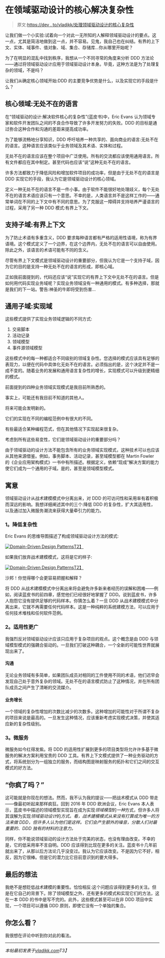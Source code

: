 # 在领域驱动设计的核心解决复杂性

> 原文:[https://dev . to/vladikk/处理领域驱动设计的核心复杂性](https://dev.to/vladikk/tackling-complexity-in-the-heart-of-domain-driven-design)

让我们做一个小实验:试着向一个对此一无所知的人解释领域驱动设计的要点。这一点，尤其是简洁地做到这一点，并不容易。见鬼，我自己也在纠结。有界的上下文、实体、域事件、值对象、域、集合、存储库…你从哪里开始呢？

为了在明显的混乱中找到秩序，我想从一个不同寻常的角度来分析 DDD 方法论——通过将领域驱动设计应用于领域驱动设计本身。毕竟，这种方法是为了处理复杂的领域，不是吗？

让我们从确定核心领域开始:DDD 的主要竞争优势是什么，以及实现它的手段是什么？

## 核心领域:无处不在的语言

在“领域驱动的设计:解决软件核心的复杂性”(蓝皮书)中，Eric Evans 认为领域专家和软件开发团队之间的不良合作导致了许多开发努力的失败。DDD 的目标是通过弥合这种合作和沟通的差距来提高成功率。

为了能够流畅地分享知识，DDD 呼吁培养一种共享的、面向商业的语言:无处不在的语言。这种语言应该类似于业务领域及其术语、实体和过程。

无处不在的语言应该在整个项目中广泛使用。所有的交流都应该使用通用语言。所有文件都应在其中制定。甚至代码也应该“说”这种无处不在的语言。

许多方法都致力于降低风险和增加软件项目的成功率，但是由于无处不在的语言是 DDD 实现它的手段，我认为它是领域驱动设计的核心领域。

定义一种无处不在的语言不是一件小事。由于软件不能很好地处理歧义，每个无处不在的语言术语应该只有一个意思。不幸的是，人类语言并不是这样工作的——通常单词在不同的上下文中有不同的意思。为了克服这一障碍并支持培养严谨语言的过程，采用了另一种 DDD 模式:有界上下文。

## 支持子域:有界上下文

为了防止术语有多重含义，DDD 要求每种语言都有严格的适用性语境，称为有界语境。这个模式定义了一个边界，在这个边界内，无处不在的语言可以自由使用。除此之外，该语言的术语可能有不同的含义。

尽管有界上下文模式是领域驱动设计的重要部分，但我认为它是一个支持子域，因为它的目的是支持一种无处不在的语言的形成，即核心域。

正如我前面提到的，代码还应该“说”实现它的有界上下文中无处不在的语言。但是如何用代码实现业务域呢？实现业务领域没有一种通用的模式。有多种选择，那就是我们的下一站。警告:神圣的牛即将受到伤害...

## 通用子域:实现域

这些模式提供了实现业务领域逻辑的不同方式:

1.  交易脚本
2.  活动记录
3.  领域模型
4.  事件源领域模型

这些模式中的每一种都适合不同级别的领域复杂性。您选择的模式应该具有足够的表现力，以便在代码中具体化无处不在的语言。必须指出的是，这个决定并不是一成不变的。随着业务的发展和通用语言复杂性的增长，实现模式可以升级到更精细的模式。

前面提到的四种业务领域实现模式是我目前所熟悉的。

事实上，可能还有我目前不知道的其他人。

将来可能会发明新的。

它们的实现在不同的编程范例中有很大的不同。

有些最适合某种编程范式，但在其他情况下实现起来很复杂。

考虑到所有这些易变性，它们是领域驱动设计的重要部分吗？

由于领域驱动的设计方法不能包含所有的业务领域实现模式，这种技术可以也应该从其他来源借鉴。例如，事务脚本、活动记录，甚至域模型都在 Martin Fowler 的《企业应用架构模式》一书中有所描述。根据定义，依赖“现成”解决方案的能力使它们成为一个通用的子域。是的，甚至是领域模型模式。

## 寓意

领域驱动设计从战术建模模式中分离出来，对 DDD 的可访问性和采用率有着积极而深远的影响。我想详细阐述其中的三个:降低 DDD 的复杂性，扩大其适用性，以及通过加入微服务潮流来获得大量牵引力的能力。

### 1。降低复杂性

Eric Evans 的思维导图描述了构成领域驱动设计方法的模式:

[![Domain-Driven Design Patterns](img/2e7c10595c20badec385f3778f057396.png)T2】](https://res.cloudinary.com/practicaldev/image/fetch/s--g5lq0p7I--/c_limit%2Cf_auto%2Cfl_progressive%2Cq_auto%2Cw_880/http://vladikk.cimg/ddd/ddd-patterns.png)

如果我们放弃战术建模模式，这将是它的样子:

[![Domain-Driven Design Patterns](img/6c08ddd4168f88a172c534cc15476150.png)T2】](https://res.cloudinary.com/practicaldev/image/fetch/s--j1CsGS_w--/c_limit%2Cf_auto%2Cfl_progressive%2Cq_auto%2Cw_880/http://vladikk.cimg/ddd/ddd-patterns2.png)

沙邦！你觉得哪个会更容易把握和解释？

将 DDD 从战术建模模式中分离出来将会避免许多新来者经历的误解和困难——例如，阅读蓝皮书的前四章，感觉他们已经很好地掌握了 DDD。说到蓝皮书，许多人抱怨它没有提供足够的代码样本。你猜怎么着？一旦 DDD 从战术建模模式中分离出来，它就不再需要任何代码样本。这是一种纯粹的系统建模方法，可以应用于任何技术堆栈和任何软件范例。

### 2。适用性更广

我强烈反对领域驱动设计应该只应用于复杂项目的观点。这个概念是由 DDD 与领域模型模式的强耦合驱动的。一旦我们打破这种耦合，一个全新的可能性世界就展现出来了。

#### 沟通

无论业务领域有多简单，如果团队成员对相同的工件使用不同的术语，他们迟早会发现自己处于意外复杂的领域。无处不在的语言模式防止了这种情况，并在所有团队成员之间产生了清晰的交流媒介。

#### 业务增长

一个领域的复杂性增加的次数比减少的次数多。这种增加的可能性对于所谓不复杂的项目来说是最高的。一旦发生这种情况，应该重新考虑实现模式决策，并使其适应新的复杂性级别。

### 3。微服务

微服务如今红得发紫。将 DDD 的适用性扩展到更多的项目类型将允许许多基于微服务的解决方案利用宝贵的 DDD 工具。有界上下文模式提供了一种业务驱动的方式，将系统划分为一组独立的服务，而结构图是映射服务的拓扑和它们之间的交互模式的好方法。

## “你疯了吗？”

这可能就是你现在的想法。然而，我不认为我的提议——把战术模式从 DDD 带走——像最初听起来那样疯狂。回到 2016 年 DDD 欧洲会议，Eric Evans 本人表示，蓝皮书中描述的领域模型实现旨在成为实现*领域模型*的*一种*方式，但许多人将其误解为实现*领域驱动设计*的*方式。看，战术建模模式从来没有打算成为唯一的方法来做 DDD，但许多人认为他们是这样。它们会产生额外的噪音，分散人们对最重要的、DDD 独有的材料的注意力。*

同样，你不能说领域驱动的设计方法处于完美的状态，也没有理由改变。不幸的是，它的低采用率不言自明。DDD 应该得到比现在更多的关注。蓝皮书十几年前就出来了，从那以后方法论几乎没变过。我认为它应该改变。不是因为它不好，相反，因为它很棒。但是它的潜力比它目前意识到的要大得多。

## 最后的想法

我绝不是想贬低战术建模的重要性。恰恰相反:这个问题应该得到更多的关注。但是在它自己的背景下。除了领域模型之外，还有更多的模式和实现它们的方法，这在一本 DDD 的书中是写不完的。此外，这些模式甚至可以在非 DDD 项目中实现，一个项目可以遵循 DDD 原则，即使它没有一个单独的集合。

## 你怎么看？

我很想在评论中听到你对此的看法。

* * *

*本帖最初发表于[vladikk.com](http://vladikk.com/2016/04/05/tackling-complexity-ddd/)T3】*